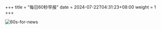 +++
title = "每日60秒早报"
date = 2024-07-22T04:31:23+08:00
weight = 1
+++

![60s-for-news](/img/zaobao/zaobao.png "由 ALAPI 提供支持")
